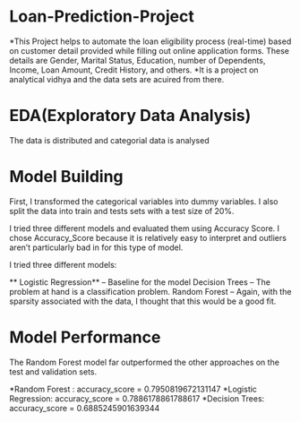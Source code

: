 # Loan-Prediction-Project
*This Project helps to automate the loan eligibility process (real-time) based on customer detail provided while filling out online application forms. These details are Gender, Marital Status, Education, number of Dependents, Income, Loan Amount, Credit History, and others.
*It is a project on analytical vidhya and the data sets are acuired from there.
# EDA(Exploratory Data Analysis)
The data is distributed and categorial data is analysed
# Model Building
First, I transformed the categorical variables into dummy variables. I also split the data into train and tests sets with a test size of 20%.

I tried three different models and evaluated them using Accuracy Score. I chose Accuracy_Score because it is relatively easy to interpret and outliers aren’t particularly bad in for this type of model.

I tried three different models:

** Logistic Regression** – Baseline for the model
Decision Trees – The problem at hand is a classification problem.
Random Forest – Again, with the sparsity associated with the data, I thought that this would be a good fit.
# Model Performance
The Random Forest model far outperformed the other approaches on the test and validation sets.

*Random Forest : accuracy_score = 0.7950819672131147
*Logistic Regression: accuracy_score = 0.7886178861788617
*Decision Trees: accuracy_score = 0.6885245901639344
